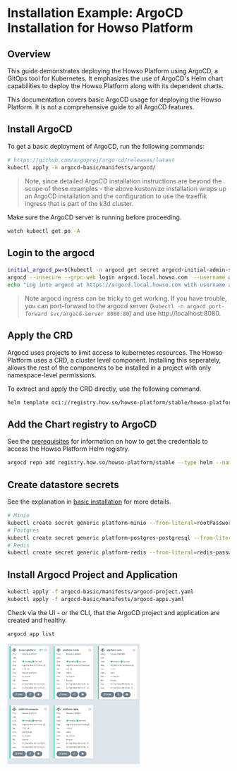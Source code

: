 # Installation Example: ArgoCD Installation for Howso Platform

## Overview

This guide demonstrates deploying the Howso Platform using ArgoCD, a GitOps tool for Kubernetes. It emphasizes the use of ArgoCD's Helm chart capabilities to deploy the Howso Platform along with its dependent charts.

This documentation covers basic ArgoCD usage for deploying the Howso Platform. It is not a comprehensive guide to all ArgoCD features.



## Install ArgoCD

To get a basic deployment of ArgoCD, run the following commands:

```sh
# https://github.com/argoproj/argo-cd/releases/latest
kubectl apply -k argocd-basic/manifests/argocd/
```

> Note, since detailed ArgoCD installation instructions are beyond the scope of these examples - the above kustomize installation wraps up an ArgoCD installation and the configuration to use the traeffik ingress that is part of the k3d cluster. 

Make sure the ArgoCD server is running before proceeding.  
```sh
watch kubectl get po -A
```

## Login to the argocd
```sh
initial_argocd_pw=$(kubectl -n argocd get secret argocd-initial-admin-secret -o jsonpath="{.data.password}" | base64 -d)
argocd --insecure --grpc-web login argocd.local.howso.com  --username admin --password $initial_argocd_pw
echo "Log into argocd at https://argocd.local.howso.com with username admin and password $initial_argocd_pw"
```
> Note argocd ingress can be tricky to get working.  If you have trouble, you can port-forward to the argocd server (`kubectl -n argocd port-forward svc/argocd-server 8080:80`) and use http://localhost:8080.

## Apply the CRD

Argocd uses projects to limit access to kubernetes resources.  The Howso Platform uses a CRD, a cluster level component.  Installing this seperately, allows the rest of the components to be installed in a project with only namespace-level permissions. 

To extract and apply the CRD directly, use the following command.
```sh
helm template oci://registry.how.so/howso-platform/stable/howso-platform --show-only templates/crds/trainee-crd.yaml | kubectl apply -f -
```

## Add the Chart registry to ArgoCD
See the [prerequisites](../prereqs/README.md#accessing-the-howso-platform-helm-registry) for information on how to get the credentials to access the Howso Platform Helm registry.
```sh
argocd repo add registry.how.so/howso-platform/stable --type helm --name replicated --username youremail@example.com --password <your-license-id> --enable-oci
```

## Create datastore secrets

See the explanation in [basic installation](../helm-basic/README.md#create-datastore-secrets) for more details.

```sh
# Minio
kubectl create secret generic platform-minio --from-literal=rootPassword="$(openssl rand -base64 20)" --from-literal=rootUser="$(openssl rand -base64 20)" --dry-run=client -o yaml | kubectl -n howso apply -f -
# Postgres
kubectl create secret generic platform-postgres-postgresql --from-literal=postgres-password="$(openssl rand -base64 20)" --dry-run=client -o yaml | kubectl -n howso apply -f -
# Redis
kubectl create secret generic platform-redis --from-literal=redis-password="$(openssl rand -base64 20)" --dry-run=client -o yaml | kubectl -n howso apply -f -
```


## Install Argocd Project and Application

```sh
kubectl apply -f argocd-basic/manifests/argocd-project.yaml
kubectl apply -f argocd-basic/manifests/argocd-apps.yaml
```

Check via the UI - or the CLI, that the ArgoCD project and application are created and healthy.

```sh
argocd app list
```

<img src="../assets/argocd-success.png" width="300">

